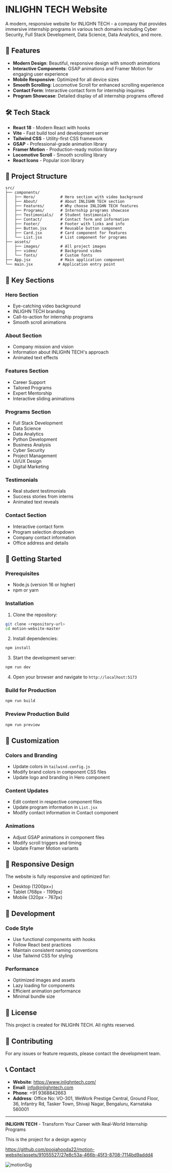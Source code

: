 # INLIGHN TECH Website

A modern, responsive website for INLIGHN TECH - a company that provides immersive internship programs in various tech domains including Cyber Security, Full Stack Development, Data Science, Data Analytics, and more.

## 🚀 Features

- **Modern Design**: Beautiful, responsive design with smooth animations
- **Interactive Components**: GSAP animations and Framer Motion for engaging user experience
- **Mobile Responsive**: Optimized for all device sizes
- **Smooth Scrolling**: Locomotive Scroll for enhanced scrolling experience
- **Contact Form**: Interactive contact form for internship inquiries
- **Program Showcase**: Detailed display of all internship programs offered

## 🛠️ Tech Stack

- **React 18** - Modern React with hooks
- **Vite** - Fast build tool and development server
- **Tailwind CSS** - Utility-first CSS framework
- **GSAP** - Professional-grade animation library
- **Framer Motion** - Production-ready motion library
- **Locomotive Scroll** - Smooth scrolling library
- **React Icons** - Popular icon library

## 📁 Project Structure

```
src/
├── components/
│   ├── Hero/           # Hero section with video background
│   ├── About/          # About INLIGHN TECH section
│   ├── Features/       # Why choose INLIGHN TECH features
│   ├── Programs/       # Internship programs showcase
│   ├── Testimonials/   # Student testimonials
│   ├── Contact/        # Contact form and information
│   ├── Footer/         # Footer with links and info
│   ├── Button.jsx      # Reusable button component
│   ├── Card.jsx        # Card component for features
│   └── List.jsx        # List component for programs
├── assets/
│   ├── images/         # All project images
│   ├── video/          # Background video
│   └── fonts/          # Custom fonts
├── App.jsx             # Main application component
└── main.jsx           # Application entry point
```

## 🎯 Key Sections

### Hero Section
- Eye-catching video background
- INLIGHN TECH branding
- Call-to-action for internship programs
- Smooth scroll animations

### About Section
- Company mission and vision
- Information about INLIGHN TECH's approach
- Animated text effects

### Features Section
- Career Support
- Tailored Programs
- Expert Mentorship
- Interactive sliding animations

### Programs Section
- Full Stack Development
- Data Science
- Data Analytics
- Python Development
- Business Analysis
- Cyber Security
- Project Management
- UI/UX Design
- Digital Marketing

### Testimonials
- Real student testimonials
- Success stories from interns
- Animated text reveals

### Contact Section
- Interactive contact form
- Program selection dropdown
- Company contact information
- Office address and details

## 🚀 Getting Started

### Prerequisites
- Node.js (version 16 or higher)
- npm or yarn

### Installation

1. Clone the repository:
```bash
git clone <repository-url>
cd motion-website-master
```

2. Install dependencies:
```bash
npm install
```

3. Start the development server:
```bash
npm run dev
```

4. Open your browser and navigate to `http://localhost:5173`

### Build for Production

```bash
npm run build
```

### Preview Production Build

```bash
npm run preview
```

## 🎨 Customization

### Colors and Branding
- Update colors in `tailwind.config.js`
- Modify brand colors in component CSS files
- Update logo and branding in Hero component

### Content Updates
- Edit content in respective component files
- Update program information in `List.jsx`
- Modify contact information in Contact component

### Animations
- Adjust GSAP animations in component files
- Modify scroll triggers and timing
- Update Framer Motion variants

## 📱 Responsive Design

The website is fully responsive and optimized for:
- Desktop (1200px+)
- Tablet (768px - 1199px)
- Mobile (320px - 767px)

## 🔧 Development

### Code Style
- Use functional components with hooks
- Follow React best practices
- Maintain consistent naming conventions
- Use Tailwind CSS for styling

### Performance
- Optimized images and assets
- Lazy loading for components
- Efficient animation performance
- Minimal bundle size

## 📄 License

This project is created for INLIGHN TECH. All rights reserved.

## 🤝 Contributing

For any issues or feature requests, please contact the development team.

## 📞 Contact

- **Website**: https://www.inlighntech.com/
- **Email**: info@inlighntech.com
- **Phone**: +91 9368842663
- **Address**: Office No: VO-301, WeWork Prestige Central, Ground Floor, 36, Infantry Rd, Tasker Town, Shivaji Nagar, Bengaluru, Karnataka 560001

---

**INLIGHN TECH** - Transform Your Career with Real-World Internship Programs

This is the project for a design agency

https://github.com/poojahooda22/motion-website/assets/91055527/27e8c53a-466b-45f3-8708-7114bd9addd4

![motionSig](https://github.com/poojahooda22/motion-website/assets/91055527/4e382850-52b1-4b9f-8878-7f952225ec3e)




